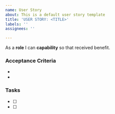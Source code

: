 ```yaml
---
name: User Story
about: This is a default user story template
title: 'USER STORY: <TITLE>'
labels: ''
assignees: ''

---
```


As a **role** I can **capability** so that received benefit.

### Acceptance Criteria
* 
* 

### Tasks
- [ ] 
- [ ]
